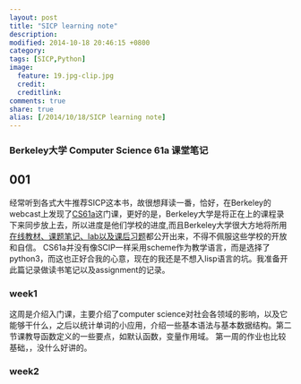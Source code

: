 ```yaml
---
layout: post
title: "SICP learning note"
description: 
modified: 2014-10-18 20:46:15 +0800
category: 
tags: [SICP,Python]
image:
  feature: 19.jpg-clip.jpg
  credit: 
  creditlink: 
comments: true
share: true
alias: [/2014/10/18/SICP learning note]
---
```


### Berkeley大学 Computer Science 61a 课堂笔记

<!--more-->

## 001 
经常听到各式大牛推荐SICP这本书，故很想拜读一番，恰好，在Berkeley的webcast上发现了[CS61a](http://webcast.berkeley.edu/playlist#c,d,Computer_Science,-XXv-cvA_iDbsAvTYyJnMkObr12IIkyg)这门课，更好的是，Berkeley大学是将正在上的课程录下来同步放上去，所以进度是他们学校的进度,而且Berkeley大学很大方地将所用[在线教材、课题笔记、lab以及课后习题](http://cs61a.org/)都公开出来，不得不佩服这些学校的开放和自信。 CS61a并没有像SCIP一样采用scheme作为教学语言，而是选择了python3，而这也正好合我的心意，现在的我还是不想入lisp语言的坑。我准备开此篇记录做读书笔记以及assignment的记录。

### week1

这周是介绍入门课，主要介绍了computer science对社会各领域的影响，以及它能够干什么，之后以统计单词的小应用，介绍一些基本语法与基本数据结构。第二节课教导函数定义的一些要点，如默认函数，变量作用域。 第一周的作业也比较基础，，没什么好讲的。

### week2
